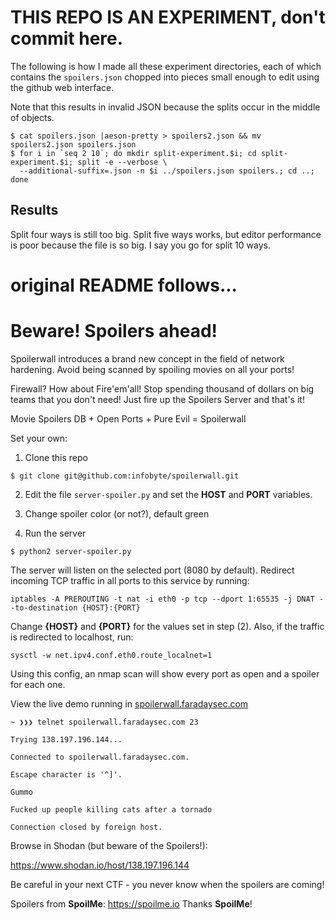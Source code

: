 # THIS REPO IS AN EXPERIMENT, don't commit here.

The following is how I made all these experiment directories, each of which contains the `spoilers.json` chopped into pieces small enough to edit using the github web interface.

Note that this results in invalid JSON because the splits occur in the middle of objects.

    $ cat spoilers.json |aeson-pretty > spoilers2.json && mv spoilers2.json spoilers.json
    $ for i in `seq 2 10`; do mkdir split-experiment.$i; cd split-experiment.$i; split -e --verbose \
      --additional-suffix=.json -n $i ../spoilers.json spoilers.; cd ..; done

## Results

Split four ways is still too big.  Split five ways works, but editor performance is poor because the file is so big.  I say you go for split 10 ways.

# original README follows...

# Beware! Spoilers ahead!

Spoilerwall introduces a brand new concept in the field of network hardening. Avoid being scanned by spoiling movies on all your ports!

Firewall? How about Fire'em'all! Stop spending thousand of dollars on big teams that you don't need! Just fire up the Spoilers Server and that's it!

Movie Spoilers DB + Open Ports + Pure Evil = Spoilerwall

Set your own:

1. Clone this repo

```
$ git clone git@github.com:infobyte/spoilerwall.git
```

2. Edit the file `server-spoiler.py` and set the **HOST** and **PORT** variables.

3. Change spoiler color (or not?), default green

4. Run the server

```
$ python2 server-spoiler.py
```

The server will listen on the selected port (8080 by default). Redirect incoming TCP traffic in all ports to this service by running:

```
iptables -A PREROUTING -t nat -i eth0 -p tcp --dport 1:65535 -j DNAT --to-destination {HOST}:{PORT}
```

Change **{HOST}** and **{PORT}** for the values set in step (2). Also, if the traffic is redirected to localhost, run:

```
sysctl -w net.ipv4.conf.eth0.route_localnet=1
```

Using this config, an nmap scan will show every port as open and a spoiler for each one.

View the live demo running in [spoilerwall.faradaysec.com](http://spoilerwall.faradaysec.com)

```
~ ❯❯❯ telnet spoilerwall.faradaysec.com 23

Trying 138.197.196.144...

Connected to spoilerwall.faradaysec.com.

Escape character is '^]'.

Gummo

Fucked up people killing cats after a tornado

Connection closed by foreign host.
```

Browse in Shodan (but beware of the Spoilers!):

https://www.shodan.io/host/138.197.196.144

Be careful in your next CTF - you never know when the spoilers are coming!

Spoilers from **SpoilMe**: https://spoilme.io 
Thanks **SpoilMe**!

